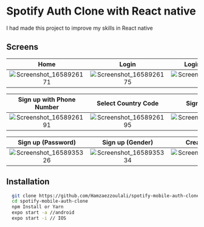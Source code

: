 
# Spotify Auth Clone with React native 

I had made this project to improve my skills in React native 

## Screens
**Home**             |  **Login** |  **Login with Email**
:-------------------------:|:-------------------------:|:-------------------------: 
![Screenshot_1658926171](https://user-images.githubusercontent.com/77232011/183705889-5f25da99-ba0d-4740-9265-aa1268331846.png)   |  ![Screenshot_1658926175](https://user-images.githubusercontent.com/77232011/183710007-754f2f1d-2b16-47d2-a685-21b6eb2bc2ae.png) | ![Screenshot_1658926185](https://user-images.githubusercontent.com/77232011/183706229-45e547b7-ae1c-4e3d-86d3-bfebb26408d0.png)

**Sign up with Phone Number** |  **Select Country Code** |  **Sign up (Email)**
:-------------------------:|:-------------------------:|:-------------------------: 
![Screenshot_1658926191](https://user-images.githubusercontent.com/77232011/183707083-ba1a394c-72ba-4904-be14-18c99c4c23e2.png)  |  ![Screenshot_1658926195](https://user-images.githubusercontent.com/77232011/183709082-4e01b765-cf8a-4383-97c3-632eda3b3b1e.png) | ![Screenshot_1658926205](https://user-images.githubusercontent.com/77232011/183709230-0abb94b4-e6ef-4e33-8286-3ccd2609477d.png)

**Sign up (Password)** |  **Sign up (Gender)**|  **Create account**
:-------------------------:|:-------------------------:|:-------------------------: 
![Screenshot_1658935326](https://user-images.githubusercontent.com/77232011/183709555-884e83c3-bad1-469c-80f2-46ecad62bf08.png)  | ![Screenshot_1658935334](https://user-images.githubusercontent.com/77232011/183709625-a8aa0118-ecfc-4247-aacd-49b8324e7a0c.png) | ![Screenshot_1658327743](https://user-images.githubusercontent.com/77232011/183711026-a59ecb27-215e-48fb-b9f9-8d171276fa1f.png)



## Installation


```bash
  git clone https://github.com/Hamzaezzoulali/spotify-mobile-auth-clone
  cd spotify-mobile-auth-clone
  npm Install or Yarn
  expo start -a //android
  expo start -i // IOS
```
    





